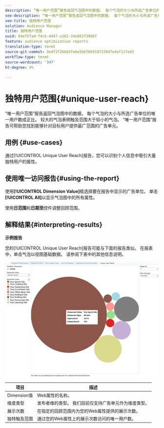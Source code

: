 ```yaml
---
description: “唯一用户范围”报告返回气泡图中的数据。 每个气泡的大小与所选广告单位的唯一用户数成正比。 较大的气泡表明触及范围大于较小的气泡。 “唯一用户范围”报告可帮助您找到能够针对目标用户提供最广范围的广告单元。
seo-description: “唯一用户范围”报告返回气泡图中的数据。 每个气泡的大小与所选广告单位的唯一用户数成正比。 较大的气泡表明触及范围大于较小的气泡。 “唯一用户范围”报告可帮助您找到能够针对目标用户提供最广范围的广告单元。
seo-title: 独特用户范围
solution: Audience Manager
title: 独特用户范围
uuid: 64e75fad-f4cb-4d47-a162-34e663f3966f
feature: audience optimization reports
translation-type: tm+mt
source-git-commit: 9e4f2f26b83fe6e5b6f669107239d7edaf11fed3
workflow-type: tm+mt
source-wordcount: '347'
ht-degree: 4%

---
```



# 独特用户范围{#unique-user-reach}

“唯一用户范围”报告返回气泡图中的数据。 每个气泡的大小与所选广告单位的唯一用户数成正比。 较大的气泡表明触及范围大于较小的气泡。 “唯一用户范围”报告可帮助您找到能够针对目标用户提供最广范围的广告单元。

## 用例 {#use-cases}

通过[!UICONTROL Unique User Reach]报告，您可以识别个人信息中吸引大量独特用户的属性。

## 使用唯一访问报告{#using-the-report}

使用&#x200B;**[!UICONTROL Dimension Value]**&#x200B;框选择要在报告中显示的广告单位。 单击&#x200B;**[!UICONTROL All]**&#x200B;以显示气泡图中的所有属性。

使用&#x200B;**日范围**&#x200B;和&#x200B;**日期至**&#x200B;控件调整回顾范围。

## 解释结果{#interpreting-results}

**示例报告**

您的[!UICONTROL Unique User Reach]报告可能与下面的报告类似。 在报表中，单击气泡以视图基础数据。 请参阅下表中的其他信息说明。

![](assets/publisher_unique_user_reach.png)

| 项目 | 描述 |
|--- |--- |
| Dimension值 | Web属性的名称。 |
| 维度类型 | 发布者维的类型。 我们目前仅支持广告单元作为维度类型。 |
| 展示次数 | 在指定的回顾范围内为您的Web属性提供的展示次数。 |
| 独特触及范围 | 通过您的Web属性上的展示次数访问的唯一用户数。 |
